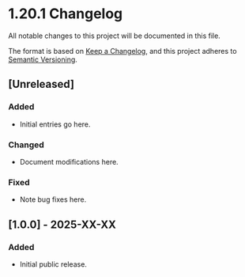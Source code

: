 # 1.20.1 Changelog

All notable changes to this project will be documented in this file.

The format is based on [Keep a Changelog](https://keepachangelog.com/en/1.1.0/), and this project adheres to [Semantic Versioning](https://semver.org/spec/v2.0.0.html).

## [Unreleased]

### Added
- Initial entries go here.

### Changed
- Document modifications here.

### Fixed
- Note bug fixes here.

## [1.0.0] - 2025-XX-XX

### Added
- Initial public release.
